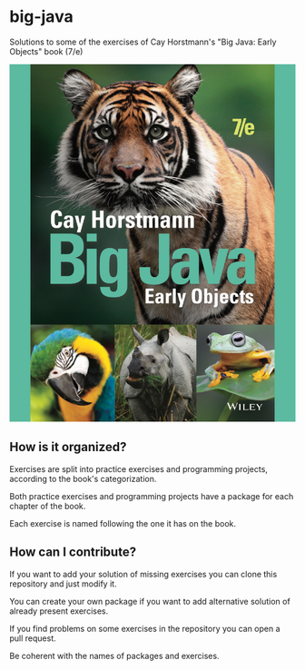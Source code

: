 # big-java
Solutions to some of the exercises of Cay Horstmann's "Big Java: Early Objects" book (7/e) 

![Book's Cover](https://github.com/SaverioNapolitano/big-java/blob/6d32bd299669741e9436abfefb48fab2cabc2df1/assets/images/%5B7th%20Edition%5D%20Cay%20S.%20Horstmann%20-%20Big%20Java_%20Early%20Objects,%207e%20(2019,%20Wiley)%20-%20libgen.li-1.jpg)

## How is it organized?
Exercises are split into practice exercises and programming projects, according to the book's categorization. 

Both practice exercises and programming projects have a package for each chapter of the book.

Each exercise is named following the one it has on the book.

## How can I contribute?
If you want to add your solution of missing exercises you can clone this repository and just modify it. 

You can create your own package if you want to add alternative solution of already present exercises.

If you find problems on some exercises in the repository you can open a pull request. 

Be coherent with the names of packages and exercises.
